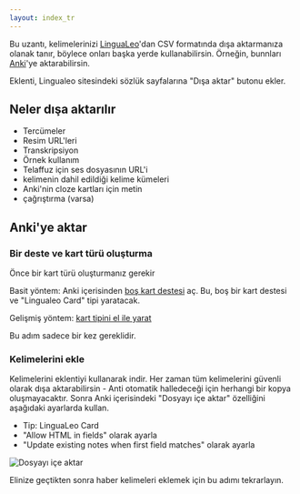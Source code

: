 ```yaml
---
layout: index_tr
---
```


Bu uzantı, kelimelerinizi [LinguaLeo](http://lingualeo.com/)'dan CSV formatında dışa aktarmanıza olanak tanır, böylece onları başka yerde kullanabilirsin. Örneğin, bunnları [Anki](http://ankisrs.net/)'ye aktarabilirsin.

Eklenti, Lingualeo sitesindeki sözlük sayfalarına "Dışa aktar" butonu ekler. 


## Neler dışa aktarılır

- Tercümeler
- Resim URL'leri
- Transkripsiyon
- Örnek kullanım
- Telaffuz için ses dosyasının URL'i
- kelimenin dahil edildiği kelime kümeleri
- Anki'nin cloze kartları için metin
- çağrıştırma (varsa)

## Anki'ye aktar

### Bir deste ve kart türü oluşturma

Önce bir kart türü oluşturmanız gerekir

Basit yöntem: Anki içerisinden [boş kart destesi](../LingualeoWords.apkg) aç. Bu, boş bir kart destesi ve "Lingualeo Card" tipi yaratacak.

Gelişmiş yöntem: [kart tipini el ile yarat](card-template)

Bu adım sadece bir kez gereklidir.

### Kelimelerini ekle

Kelimelerini eklentiyi kullanarak indir. Her zaman tüm kelimelerini güvenli olarak dışa aktarabilirsin - Anti otomatik halledeceği için herhangi bir kopya oluşmayacaktır.
Sonra Anki içerisindeki "Dosyayı içe aktar" özelliğini aşağıdaki ayarlarda kullan.

- Tip: LinguaLeo Card
- "Allow HTML in fields" olarak ayarla
- "Update existing notes when first field matches" olarak ayarla

![Dosyayı içe aktar](/anki-leo/img/import.png)

Elinize geçtikten sonra haber kelimeleri eklemek için bu adımı tekrarlayın.
